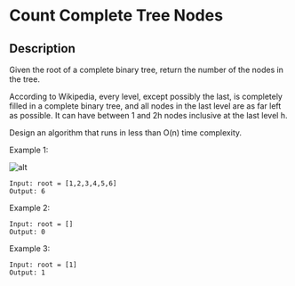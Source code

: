 # Count Complete Tree Nodes
## Description

Given the root of a complete binary tree, return the number of the nodes in the tree.

According to Wikipedia, every level, except possibly the last, is completely filled in a complete binary tree, and all nodes in the last level are as far left as possible. It can have between 1 and 2h nodes inclusive at the last level h.

Design an algorithm that runs in less than O(n) time complexity.

 
Example 1:

![alt](https://assets.leetcode.com/uploads/2021/01/14/complete.jpg)
```
Input: root = [1,2,3,4,5,6]
Output: 6
```

Example 2:

```
Input: root = []
Output: 0
```

Example 3:

```
Input: root = [1]
Output: 1
```
